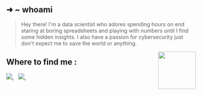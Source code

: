 <div align='left'>
  
## ➜  ~ whoami
>  Hey there! I'm a data scientist who adores spending hours on end staring at boring spreadsheets and playing with numbers until I find some hidden insights. I also have a passion for cybersecurity just don't expect me to save the world or anything.
<img align='right' src="https://media2.giphy.com/media/wogIubFweiBkn6y8KU/giphy.gif" width="100px">
</div>

## Where to find me :

<p align='left'>
  <a href="https://www.linkedin.com/in/salaheddinelabiad/" target="_blank">
    <img src="https://img.shields.io/badge/linkedin-%230077B5.svg?&style=for-the-badge&logo=linkedin&logoColor=white" />
  </a>&nbsp;&nbsp;
  <a href="https://twitter.com/sedlabiad" target="_blank">
    <img src="https://img.shields.io/badge/twitter-%231DA1F2.svg?&style=for-the-badge&logo=twitter&logoColor=white" />        
  </a>&nbsp;&nbsp;
</p>
